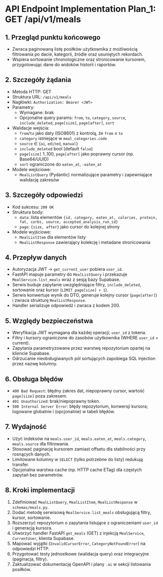 # API Endpoint Implementation Plan_1: GET /api/v1/meals

## 1. Przegląd punktu końcowego

- Zwraca paginowaną listę posiłków użytkownika z możliwością filtrowania po dacie, kategorii, źródle oraz usuniętych rekordach.
- Wspiera sortowanie chronologiczne oraz stronicowanie kursorem, przygotowując dane do widoków historii i raportów.

## 2. Szczegóły żądania

- Metoda HTTP: GET
- Struktura URL: `/api/v1/meals`
- Nagłówki: `Authorization: Bearer <JWT>`
- Parametry:
  - Wymagane: brak
  - Opcjonalne query params: `from`, `to`, `category`, `source`, `include_deleted`, `page[size]`, `page[after]`, `sort`
- Walidacje wejścia:
  - `from`/`to` jako daty (ISO8601) z kontrolą, że `from` ≤ `to`
  - `category` istniejące w `meal_categories.code`
  - `source` ∈ {`ai`, `edited`, `manual`}
  - `include_deleted` bool (default `false`)
  - `page[size]` 1..100, `page[after]` jako poprawny cursor (np. Base64/UUID)
  - `sort` ograniczone do `eaten_at`, `-eaten_at`
- Modele wejściowe:
  - `MealListQuery` (Pydantic) normalizujące parametry i zapewniające walidację zakresów

## 3. Szczegóły odpowiedzi

- Kod sukcesu: `200 OK`
- Struktura body:
  - `data`: lista elementów `{id, category, eaten_at, calories, protein, fat, carbs, source, accepted_analysis_run_id}`
  - `page`: `{size, after}` jako cursor do kolejnej strony
- Modele wyjściowe:
  - `MealListItem` dla elementów listy
  - `MealListResponse` zawierający kolekcję i metadane stronicowania

## 4. Przepływ danych

- Autoryzacja JWT → `get_current_user` pobiera `user_id`.
- FastAPI mapuje parametry do `MealListQuery` i przekazuje `MealService.list_meals` wraz z sesją bazy Supabase.
- Serwis buduje zapytanie uwzględniające filtry, `include_deleted`, sortowanie oraz kursor (`LIMIT page[size] + 1`).
- Serwis konwertuje wynik do DTO, generuje kolejny cursor (`page[after]`) i zwraca strukturę `MealListResponse`.
- Handler serializuje odpowiedź i zwraca z kodem 200.

## 5. Względy bezpieczeństwa

- Weryfikacja JWT wymagana dla każdej operacji; `user_id` z tokena.
- Filtry i kursory ograniczone do zasobów użytkownika (WHERE `user_id` = current).
- Zapytania parametryzowane przez warstwę repozytorium opartej na kliencie Supabase.
- Odrzucanie nieobsługiwanych pól sortujących zapobiega SQL injection przez nazwę kolumny.

## 6. Obsługa błędów

- `400 Bad Request`: błędny zakres dat, niepoprawny cursor, wartość `page[size]` poza zakresem.
- `401 Unauthorized`: brak/niepoprawny token.
- `500 Internal Server Error`: błędy repozytorium, konwersji kursora; logowane globalnie i (opcjonalnie) w tabeli błędów.

## 7. Wydajność

- Użyć indeksów na `meals.user_id`, `meals.eaten_at`, `meals.category`, `meals.source` dla filtrowania.
- Stosować paginację kursorem zamiast offsetu dla stabilności przy rosnących danych.
- Limitowane kolumny w `SELECT` (tylko potrzebne do listy) redukują transfer.
- Opcjonalna warstwa cache (np. HTTP cache ETag) dla częstych zapytań bez parametrów.

## 8. Kroki implementacji

1. Zdefiniować `MealListQuery`, `MealListItem`, `MealListResponse` w `schemas/meals.py`.
2. Dodać metodę serwisową `MealService.list_meals` obsługującą filtry, kursor, sortowanie.
3. Rozszerzyć repozytorium o zapytania listujące z ograniczeniami `user_id` i generacją kursora.
4. Utworzyć handler FastAPI `get_meals` (GET) z injekcją `MealService`, `CurrentUser`, klienta Supabase.
5. Mapować wyjątki (`InvalidCursorError`, `CategoryNotFoundError`) na odpowiedzi HTTP.
6. Przygotować testy jednostkowe (walidacja query) oraz integracyjne (paginacja, filtry).
7. Zaktualizować dokumentację OpenAPI i plany `.ai` w sekcji listowania posiłków.
